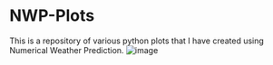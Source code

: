 # NWP-Plots
This is a repository of various python plots that I have created using Numerical Weather Prediction. 
![image](https://github.com/anthony-illenden/NWP-Plots/assets/130492486/17db9874-3cde-4172-b233-fa7e05ff3004)
